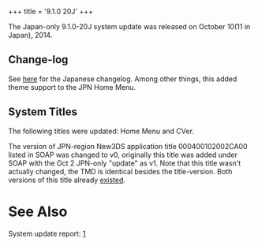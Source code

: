 +++
title = '9.1.0 20J'
+++

The Japan-only 9.1.0-20J system update was released on October 10(11 in
Japan), 2014.

## Change-log

See [here](http://www.nintendo.co.jp/netinfo/3ds/JPN/ja.html) for the
Japanese changelog. Among other things, this added theme support to the
JPN Home Menu.

## System Titles

The following titles were updated: Home Menu and CVer.

The version of JPN-region New3DS application title 000400102002CA00
listed in SOAP was changed to v0, originally this title was added under
SOAP with the Oct 2 JPN-only "update" as v1. Note that this title wasn't
actually changed, the TMD is identical besides the title-version. Both
versions of this title already [existed](8.1.0-0_New3DS "wikilink").

# See Also

System update report:
[1](http://yls8.mtheall.com/ninupdates/reports.php?date=10-10-14_12-05-04&sys=ctr)